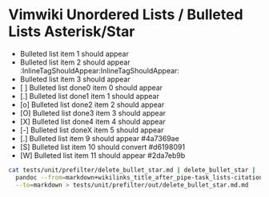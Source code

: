# Vimwiki Unordered Lists / Bulleted Lists Asterisk/Star

- Bulleted list item 1 should appear
- Bulleted list item 2 should appear
  :InlineTagShouldAppear:InlineTagShouldAppear:
- Bulleted list item 3 should appear
- \[ \] Bulleted list done0 item 0 should appear
- \[.\] Bulleted list done1 item 1 should appear
- \[o\] Bulleted list done2 item 2 should appear
- \[O\] Bulleted list done3 item 3 should appear
- \[X\] Bulleted list done4 item 4 should appear
- \[-\] Bulleted list doneX item 5 should appear
- \[.\] Bulleted list item 9 should appear #4a7369ae
- \[S\] Bulleted list item 10 should convert #d6198091
- \[W\] Bulleted list item 11 should appear #2da7eb9b

``` bash
cat tests/unit/prefilter/delete_bullet_star.md | delete_bullet_star |
  pandoc --from=markdown+wikilinks_title_after_pipe-task_lists-citations \
  --to=markdown > tests/unit/prefilter/out/delete_bullet_star.md.md
```
